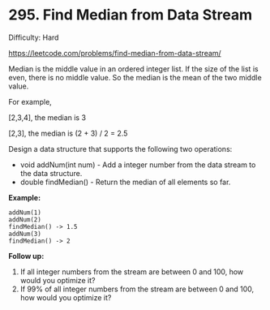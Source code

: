 # 295. Find Median from Data Stream

Difficulty: Hard

https://leetcode.com/problems/find-median-from-data-stream/

Median is the middle value in an ordered integer list. If the size of the list is even, there is no middle value. So the median is the mean of the two middle value.

For example,

[2,3,4], the median is 3

[2,3], the median is (2 + 3) / 2 = 2.5

Design a data structure that supports the following two operations:

* void addNum(int num) - Add a integer number from the data stream to the data structure.
* double findMedian() - Return the median of all elements so far.
 

**Example:**
```
addNum(1)
addNum(2)
findMedian() -> 1.5
addNum(3) 
findMedian() -> 2
``` 

**Follow up:**

1. If all integer numbers from the stream are between 0 and 100, how would you optimize it?
2. If 99% of all integer numbers from the stream are between 0 and 100, how would you optimize it?
